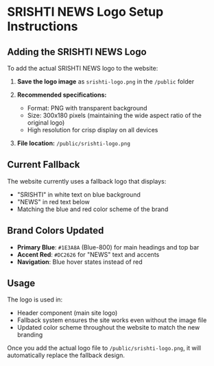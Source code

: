 # SRISHTI NEWS Logo Setup Instructions

## Adding the SRISHTI NEWS Logo

To add the actual SRISHTI NEWS logo to the website:

1. **Save the logo image** as `srishti-logo.png` in the `/public` folder
2. **Recommended specifications:**
   - Format: PNG with transparent background
   - Size: 300x180 pixels (maintaining the wide aspect ratio of the original logo)
   - High resolution for crisp display on all devices

3. **File location:** `/public/srishti-logo.png`

## Current Fallback

The website currently uses a fallback logo that displays:
- "SRISHTI" in white text on blue background
- "NEWS" in red text below
- Matching the blue and red color scheme of the brand

## Brand Colors Updated

- **Primary Blue**: `#1E3A8A` (Blue-800) for main headings and top bar
- **Accent Red**: `#DC2626` for "NEWS" text and accents
- **Navigation**: Blue hover states instead of red

## Usage

The logo is used in:
- Header component (main site logo)
- Fallback system ensures the site works even without the image file
- Updated color scheme throughout the website to match the new branding

Once you add the actual logo file to `/public/srishti-logo.png`, it will automatically replace the fallback design.